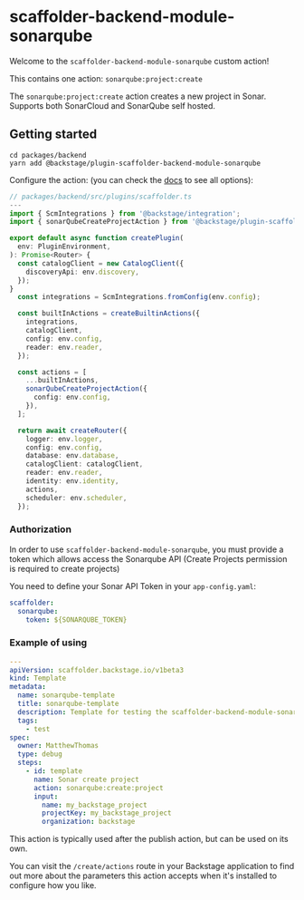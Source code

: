 # scaffolder-backend-module-sonarqube

Welcome to the `scaffolder-backend-module-sonarqube` custom action!

This contains one action: `sonarqube:project:create`

The `sonarqube:project:create` action creates a new project in Sonar. Supports both SonarCloud and SonarQube self hosted.

## Getting started

```
cd packages/backend
yarn add @backstage/plugin-scaffolder-backend-module-sonarqube
```

Configure the action:
(you can check the [docs](https://backstage.io/docs/features/software-templates/writing-custom-actions#registering-custom-actions) to see all options):

```typescript
// packages/backend/src/plugins/scaffolder.ts
---
import { ScmIntegrations } from '@backstage/integration';
import { sonarQubeCreateProjectAction } from '@backstage/plugin-scaffolder-backend-module-sonarqube';

export default async function createPlugin(
  env: PluginEnvironment,
): Promise<Router> {
  const catalogClient = new CatalogClient({
    discoveryApi: env.discovery,
  });
}
  const integrations = ScmIntegrations.fromConfig(env.config);

  const builtInActions = createBuiltinActions({
    integrations,
    catalogClient,
    config: env.config,
    reader: env.reader,
  });

  const actions = [
    ...builtInActions,
    sonarQubeCreateProjectAction({
      config: env.config,
    }),
  ];

  return await createRouter({
    logger: env.logger,
    config: env.config,
    database: env.database,
    catalogClient: catalogClient,
    reader: env.reader,
    identity: env.identity,
    actions,
    scheduler: env.scheduler,
  });

```

### Authorization

In order to use `scaffolder-backend-module-sonarqube`, you must provide a token which allows access the Sonarqube API (Create Projects permission is required to create projects)

You need to define your Sonar API Token in your `app-config.yaml`:

```yaml
scaffolder:
  sonarqube:
    token: ${SONARQUBE_TOKEN}
```

### Example of using

```yaml
---
apiVersion: scaffolder.backstage.io/v1beta3
kind: Template
metadata:
  name: sonarqube-template
  title: sonarqube-template
  description: Template for testing the scaffolder-backend-module-sonarqube action
  tags:
    - test
spec:
  owner: MatthewThomas
  type: debug
  steps:
    - id: template
      name: Sonar create project
      action: sonarqube:create:project
      input:
        name: my_backstage_project
        projectKey: my_backstage_project
        organization: backstage
```

This action is typically used after the publish action, but can be used on its own.

You can visit the `/create/actions` route in your Backstage application to find out more about the parameters this action accepts when it's installed to configure how you like.
